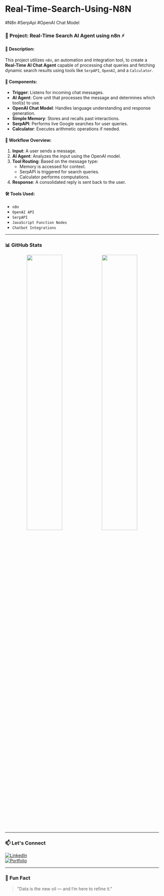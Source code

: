 # Real-Time-Search-Using-N8N
#N8n  #SerpApi  #OpenAI Chat Model

### 💼 Project: Real-Time Search AI Agent using n8n ⚡



#### 📌 Description:
This project utilizes `n8n`, an automation and integration tool, to create a **Real-Time AI Chat Agent** capable of processing chat queries and fetching dynamic search results using tools like `SerpAPI`, `OpenAI`, and a `Calculator`.

#### 🧠 Components:
- **Trigger**: Listens for incoming chat messages.
- **AI Agent**: Core unit that processes the message and determines which tool(s) to use.
- **OpenAI Chat Model**: Handles language understanding and response generation.
- **Simple Memory**: Stores and recalls past interactions.
- **SerpAPI**: Performs live Google searches for user queries.
- **Calculator**: Executes arithmetic operations if needed.

#### 🔄 Workflow Overview:
1. **Input**: A user sends a message.
2. **AI Agent**: Analyzes the input using the OpenAI model.
3. **Tool Routing**: Based on the message type:
   - Memory is accessed for context.
   - SerpAPI is triggered for search queries.
   - Calculator performs computations.
4. **Response**: A consolidated reply is sent back to the user.

#### 🛠 Tools Used:
- `n8n`
- `OpenAI API`
- `SerpAPI`
- `JavaScript Function Nodes`
- `Chatbot Integrations`



---

### 📊 GitHub Stats

<p align="center">
  <img src="https://github-readme-stats.vercel.app/api?username=raviavaiya&show_icons=true&theme=radical" width="48%">
  <img src="https://github-readme-streak-stats.herokuapp.com/?user=raviavaiya&theme=radical" width="48%">
</p>

---

### 📫 Let's Connect

[![LinkedIn](https://img.shields.io/badge/LinkedIn-blue?style=for-the-badge&logo=linkedin)](https://linkedin.com/in/raviavaiya)  
[![Portfolio](https://img.shields.io/badge/MyPortfolio-Website-green?style=for-the-badge)](https://raviavaiya-portfolio.vercel.app/)

---

### 🎯 Fun Fact

> "Data is the new oil — and I’m here to refine it."
